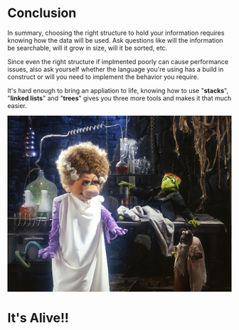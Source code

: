 # Conclusion

In summary, choosing the right structure to hold your information requires knowing how the data will be used. Ask questions like will the information be searchable, will it grow in size, will it be sorted, etc. 

Since even the right structure if implmented poorly can cause performance issues, also ask yourself whether the language you're using has a build in construct or will you need to implement the behavior you require.

It's hard enough to bring an appliation to life, knowing how to use "**stacks**", "**linked lists**" and "**trees**" gives you three more tools and makes it that much easier.

![image](images/alive.webp)

# It's Alive!!